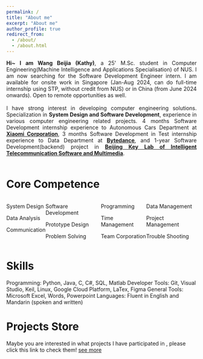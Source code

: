 ```yaml
---
permalink: /
title: "About me"
excerpt: "About me"
author_profile: true
redirect_from: 
  - /about/
  - /about.html
---
```


[//]: # (Hi~ I am Wang Beijia&#40;Kathy&#41;, a 24' M.Sc. student in Computer Engineering of NUS. I am now searching for the SDE intern in Singapore.)

[//]: # ()
[//]: # (I have strong interest in developing computer engineering solution. Specialization in **System Design** and **Software Development**, experience in various computer engineering related projects. 4 months internship experience to Autonomous Cars Department at [_Xiaomi Corporation_]&#40;https://www.mi.com/global/&#41;, 3 months internship experience to Data Department at [_Bytedance_]&#40;https://www.bytedance.com/en/&#41;, and 1-year project in [_Beijing Key Lab of Intelligent Telecommunication Software and Multimedia_]&#40;https://baike.baidu.com/item/智能通信软件与多媒体北京市重点实验室/19811486&#41;.)

[//]: # ()
<style>
.justified {
  text-align: justify;
  text-justify: inter-word;
  margin-right: 20px; /* Or any other value for natural right edge */
}

.justified::first-line {
  text-indent: 2em; /* This indents the first line of each paragraph */
}
</style>

<div style="text-align: justify;">
  <strong>Hi~ I am Wang Beijia (Kathy)</strong>, a 25' M.Sc. student in Computer Engineering(Machine Intelligence and Applications Specialisation) of NUS. I am now searching for the Software Development Engineer intern. I am available for onsite work in Singapore (Jan-Aug 2024, can do full-time internship using STP, without credit from NUS) or in China (from June 2024 onwards). Open to remote opportunities as well.
  <br><br>
  I have strong interest in developing computer engineering solutions. Specialization in <strong>System Design and Software Development</strong>, experience in various computer engineering related projects. 4 months Software Development internship experience to Autonomous Cars Department at <a href="https://www.mi.com/global/" target="_blank"><strong>Xiaomi Corporation</strong></a>, 3 months Software Development in Test internship experience to Data Department at <a href="https://www.bytedance.com/en/" target="_blank"><strong>Bytedance</strong></a>, and 1-year Software Development(backend) project in <a href="https://baike.baidu.com/item/智能通信软件与多媒体北京市重点实验室/19811486" target="_blank"><strong>Beijing Key Lab of Intelligent Telecommunication Software and Multimedia</strong></a>.
</div>
<br>

Core Competence
=====

<div style="display: flex; justify-content: space-between;">
  <div style="text-align: left;">
    <p>System Design</p>
    <p>Data Analysis</p>
    <p>Communication</p>
  </div>
  <div style="text-align: left;">
    <p>Software Development</p>
    <p>Prototype Design</p>
    <p>Problem Solving</p>
  </div>
  <div style="text-align: left;">
    <p>Programming<br/></p>
    <p>Time Management</p>
    <p>Team Corporation</p>
  </div>
  <div style="text-align: left;">
    <p>Data Management<br/></p>
    <p>Project Management</p>
    <p>Trouble Shooting</p>
  </div>
</div>

Skills
=====
Programming: Python, Java, C, C#, SQL, Matlab
Developer Tools: Git, Visual Studio, Keil, Linux, Google Cloud Platform, LaTex, Figma
General Tools: Microsoft Excel, Words, Powerpoint
Languages: Fluent in English and Mandarin (spoken and written)

Projects Store
======
Maybe you are interested in what projects I have participated in , please click this link to check them! [see more](https://kathywang789.github.io/projects/)

<script type='text/javascript' id='clustrmaps' src='//cdn.clustrmaps.com/map_v2.js?cl=ffffff&w=a&t=n&d=z9KfMee_ZGRr-EZv_PkR-Gw1WhnIdFJalM4mZi-eJtQ&co=2d78ad&cmo=3acc3a&cmn=ff5353&ct=ffffff'></script>